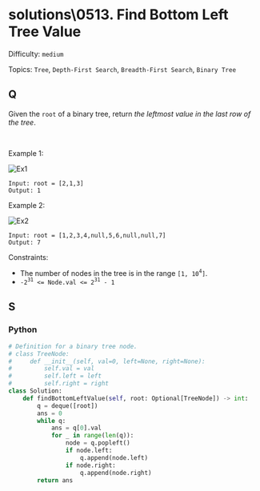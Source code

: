 # solutions\0513. Find Bottom Left Tree Value

Difficulty: `medium`

Topics: `Tree`, `Depth-First Search`, `Breadth-First Search`, `Binary Tree`

## Q

Given the `root` of a binary tree, return _the leftmost value in the last row of the tree_.

<br>

Example 1:

![Ex1](https://assets.leetcode.com/uploads/2020/12/14/tree1.jpg)

```
Input: root = [2,1,3]
Output: 1
```

Example 2:

![Ex2](https://assets.leetcode.com/uploads/2020/12/14/tree2.jpg)

```
Input: root = [1,2,3,4,null,5,6,null,null,7]
Output: 7
```

Constraints:

- The number of nodes in the tree is in the range `[1, 10`<sup>`4`</sup>`]`.
- `-2`<sup>`31`</sup>` <= Node.val <= 2`<sup>`31`</sup>` - 1`

## S

### Python

```python
# Definition for a binary tree node.
# class TreeNode:
#     def __init__(self, val=0, left=None, right=None):
#         self.val = val
#         self.left = left
#         self.right = right
class Solution:
    def findBottomLeftValue(self, root: Optional[TreeNode]) -> int:
        q = deque([root])
        ans = 0
        while q:
            ans = q[0].val
            for _ in range(len(q)):
                node = q.popleft()
                if node.left:
                    q.append(node.left)
                if node.right:
                    q.append(node.right)
        return ans
```
